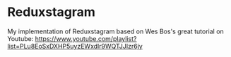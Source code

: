 # Reduxstagram

My implementation of Reduxstagram based on Wes Bos's great tutorial on Youtube: https://www.youtube.com/playlist?list=PLu8EoSxDXHP5uyzEWxdlr9WQTJJIzr6jy
